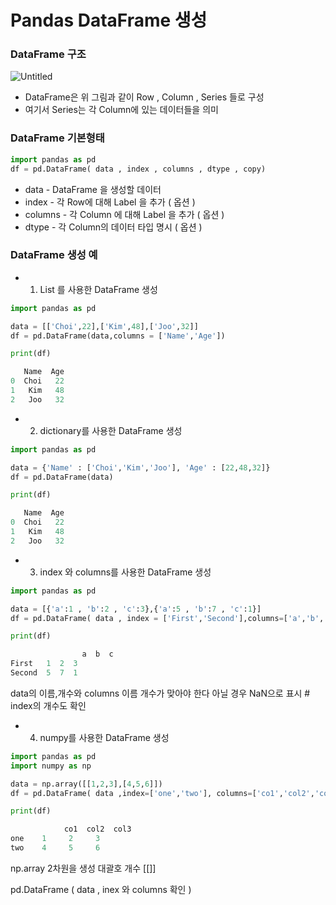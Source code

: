 # Pandas DataFrame 생성

### DataFrame 구조

![Untitled](Pandas%20DataFrame%20%E1%84%89%E1%85%A2%E1%86%BC%E1%84%89%E1%85%A5%E1%86%BC%205db9515fc2b643eca7afe4b4ecec5c99/Untitled.png)

- DataFrame은 위 그림과 같이 Row , Column , Series 들로 구성
- 여기서 Series는 각 Column에 있는 데이터들을 의미

### DataFrame 기본형태

```python
import pandas as pd
df = pd.DataFrame( data , index , columns , dtype , copy)
```

- data - DataFrame 을 생성할 데이터
- index - 각 Row에 대해 Label 을 추가 ( 옵션 )
- columns - 각 Column 에 대해 Label 을 추가 ( 옵션 )
- dtype - 각 Column의 데이터 타입 명시 ( 옵션 )

### DataFrame 생성 예

- 1) List 를 사용한 DataFrame 생성

```python
import pandas as pd

data = [['Choi',22],['Kim',48],['Joo',32]]
df = pd.DataFrame(data,columns = ['Name','Age'])

print(df)

   Name  Age
0  Choi   22
1   Kim   48
2   Joo   32
```

- 2) dictionary를 사용한 DataFrame 생성

```python
import pandas as pd

data = {'Name' : ['Choi','Kim','Joo'], 'Age' : [22,48,32]}
df = pd.DataFrame(data)

print(df)

   Name  Age
0  Choi   22
1   Kim   48
2   Joo   32
```

- 3) index 와 columns를 사용한 DataFrame 생성

```python
import pandas as pd

data = [{'a':1 , 'b':2 , 'c':3},{'a':5 , 'b':7 , 'c':1}]
df = pd.DataFrame( data , index = ['First','Second'],columns=['a','b','c'])

print(df)

				a  b  c
First   1  2  3
Second  5  7  1
```

data의 이름,개수와 columns 이름 개수가 맞아야 한다 아닐 경우 NaN으로 표시   # index의 개수도 확인

- 4) numpy를 사용한 DataFrame 생성

```python
import pandas as pd
import numpy as np

data = np.array([[1,2,3],[4,5,6]])
df = pd.DataFrame( data ,index=['one','two'], columns=['co1','col2','col3'])

print(df)

			co1  col2  col3
one    1     2     3
two    4     5     6
```

np.array 2차원을 생성 대괄호 개수 [[]]

pd.DataFrame ( data ,  inex 와 columns 확인 )